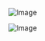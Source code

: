 ![Image](https://github.com/user-attachments/assets/656b3392-dcfc-433a-bdb3-7972057f68d1)

![Image](https://github.com/user-attachments/assets/201c8f10-dfb1-4f39-b33a-e6b129ea7426)